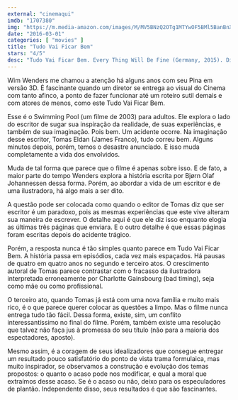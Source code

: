 ```yaml
---
external: "cinemaqui"
imdb: "1707380"
img: "https://m.media-amazon.com/images/M/MV5BNzQ2OTg1MTYwOF5BMl5BanBnXkFtZTgwMTY3MDA2NjE@._V1_SY150_CR1,0,101,150_.jpg"
date: "2016-03-01"
categories: [ "movies" ]
title: "Tudo Vai Ficar Bem"
stars: "4/5"
desc: "Tudo Vai Ficar Bem. Every Thing Will Be Fine (Germany, 2015). Dirigido por Wim Wenders. Escrito por Bjørn Olaf Johannessen. Com Rachel McAdams, James Franco, Peter Stormare, Charlotte Gainsbourg, Julia Sarah Stone, Marie-Josée Croze, Jack Fulton, Patrick Bauchau, Robert Naylor."
---
```

Wim Wenders me chamou a atenção há alguns anos com seu Pina em versão 3D. É fascinante quando um diretor se entrega ao visual do Cinema com tanto afinco, a ponto de fazer funcionar até um roteiro sutil demais e com atores de menos, como este Tudo Vai Ficar Bem.

Esse é o Swimming Pool (um filme de 2003) para adultos. Ele explora o lado do escritor de sugar sua inspiração da realidade, de suas experiências, e também de sua imaginação. Pois bem. Um acidente ocorre. Na imaginação desse escritor, Tomas Eldan (James Franco), tudo correu bem. Alguns minutos depois, porém, temos o desastre anunciado. E isso muda completamente a vida dos envolvidos.

Muda de tal forma que parece que o filme é apenas sobre isso. E de fato, a maior parte do tempo Wenders explora a história escrita por Bjørn Olaf Johannessen dessa forma. Porém, ao abordar a vida de um escritor e de uma ilustradora, há algo mais a ser dito.

A questão pode ser colocada como quando o editor de Tomas diz que ser escritor é um paradoxo, pois as mesmas experiências que este vive alteram sua maneira de escrever. O detalhe aqui é que ele diz isso enquanto elogia as últimas três páginas que enviara. E o outro detalhe é que essas páginas foram escritas depois do acidente trágico.

Porém, a resposta nunca é tão simples quanto parece em Tudo Vai Ficar Bem. A história passa em episódios, cada vez mais espaçados. Há pausas de quatro em quatro anos no segundo e terceiro atos. O crescimento autoral de Tomas parece contrastar com o fracasso da ilustradora interpretada erroneamente por Charlotte Gainsbourg (bad timing), seja como mãe ou como profissional.

O terceiro ato, quando Tomas já está com uma nova família e muito mais rico, é o que parece querer colocar as questões a limpo. Mas o filme nunca entrega tudo tão fácil. Dessa forma, existe, sim, um conflito interessantíssimo no final do filme. Porém, também existe uma resolução que talvez não faça jus à promessa do seu título (não para a maioria dos espectadores, aposto).

Mesmo assim, é a coragem de seus idealizadores que consegue entregar um resultado pouco satisfatório do ponto de vista trama formulaica, mas muito inspirador, se observamos a construção e evolução dos temas propostos: o quanto o acaso pode nos modificar, e qual a moral que extraímos desse acaso. Se é o acaso ou não, deixo para os especuladores de plantão. Independente disso, seus resultados é que são fascinantes.
